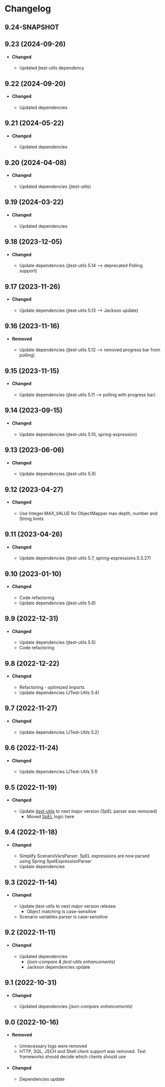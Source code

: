 # Changelog

## 9.24-SNAPSHOT

## 9.23 (2024-09-26)
- #### Changed
  - Updated jtest-utils dependency

## 9.22 (2024-09-20)
- #### Changed
  - Updated dependencies
  
## 9.21 (2024-05-22)
- #### Changed
  - Updated dependencies

## 9.20 (2024-04-08)
- #### Changed
  - Updated dependencies (jtest-utils)

## 9.19 (2024-03-22)
- #### Changed
  - Updated dependencies

## 9.18 (2023-12-05)
- #### Changed
  - Update dependencies (jtest-utils 5.14 --> deprecated Polling support)

## 9.17 (2023-11-26)
- #### Changed
  - Update dependencies (jtest-utils 5.13 --> Jackson update)

## 9.16 (2023-11-16)
- #### Removed
  - Update dependencies (jtest-utils 5.12 --> removed progress bar from polling)

## 9.15 (2023-11-15)
- #### Changed
  - Update dependencies (jtest-utils 5.11 --> polling with progress bar)

## 9.14 (2023-09-15)
- #### Changed
  - Update dependencies (jtest-utils 5.10, spring-expression)

## 9.13 (2023-06-06)
- #### Changed
  - Update dependencies (jtest-utils 5.9)

## 9.12 (2023-04-27)
- #### Changed
  - Use Integer.MAX_VALUE for ObjectMapper max depth, number and String limits  

## 9.11 (2023-04-26)
- #### Changed
  - Update dependencies (jtest-utils 5.7, spring-expressions:5.3.27)

## 9.10 (2023-01-10)
- #### Changed
  - Code refactoring
  - Update dependencies (jtest-utils 5.6)

## 9.9 (2022-12-31)
- #### Changed
  - Update dependencies (jtest-utils 5.5)
  - Code refactoring

## 9.8 (2022-12-22)
- #### Changed
  - Refactoring - optimized imports
  - Update dependencies (JTest-Utils 5.4) 
  
## 9.7 (2022-11-27)
- #### Changed
  - Update dependencies (JTest-Utils 5.2)

## 9.6 (2022-11-24)
- #### Changed
  - Update dependencies (JTest-Utils 5.1)

## 9.5 (2022-11-19)
- #### Changed
  - Update [jtest-utils](https://github.com/fslev/jtest-utils) to next major version (SpEL parser was removed)  
    - Moved [SpEL](https://docs.spring.io/spring-framework/docs/5.3.x/reference/html/core.html#expressions) logic here  

## 9.4 (2022-11-18)
- #### Changed
  - Simplify ScenarioVarsParser. SpEL expressions are now parsed using Spring SpelExpressionParser  
  - Update dependencies  

## 9.3 (2022-11-14)
- #### Changed
  - Update jtest-utils to next major version release:
    - Object matching is case-sensitive  
  - Scenario variables parser is case-sensitive  

## 9.2 (2022-11-11)
- #### Changed
  - Updated dependencies
    - _(json-compare & jtest-utils enhancements)_
    - Jackson dependencies update  

## 9.1 (2022-10-31)
- #### Changed
  - Updated dependencies _(json-compare enhancements)_

## 9.0 (2022-10-16)
- #### Removed
  - Unnecessary logs were removed
  - HTTP, SQL, JSCH and Shell client support was removed. Test frameworks should decide which clients should use  
- #### Changed
  - Dependencies update  
